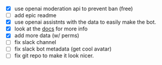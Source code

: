 - [x] use openai moderation api to prevent ban (free)
- [ ] add epic readme
- [x] use openai assistnts with the data to easily make the bot.
- [x] look at the [docs](https://platform.openai.com/docs/api-reference/assistants) for more info
- [x] add more data (w/ perms)
- [ ] fix slack channel
- [ ] fix slack bot metadata (get cool avatar)
- [ ] fix git repo to make it look nicer.